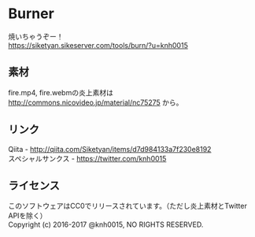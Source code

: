 # Burner
焼いちゃうぞー！  
https://siketyan.sikeserver.com/tools/burn/?u=knh0015

## 素材
fire.mp4, fire.webmの炎上素材は http://commons.nicovideo.jp/material/nc75275 から。

## リンク
Qiita - http://qiita.com/Siketyan/items/d7d984133a7f230e8192  
スペシャルサンクス - https://twitter.com/knh0015

## ライセンス
このソフトウェアはCC0でリリースされています。（ただし炎上素材とTwitter APIを除く）  
Copyright (c) 2016-2017 @knh0015, NO RIGHTS RESERVED.
